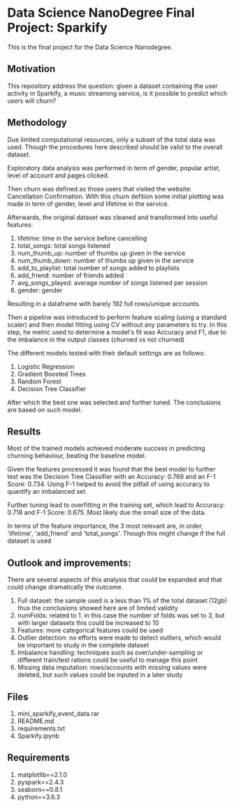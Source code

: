 # Data Science NanoDegree Final Project: Sparkify

This is the final project for the Data Science Nanodegree.

## Motivation 

This repository address the question: given a dataset containing the user activity in Sparkify, a music streaming service, is it possible to predict which users will churn?

## Methodology 

Due limited computational resources, only a subset of the total data was used. Though the procedures here described should be valid to the overall dataset.

Exploratory data analysis was performed in term of gender, popular artist, level of account and pages clicked.

Then churn was defined as those users that visited the website: Cancellation Confirmation. With this churn defition some initial plotting was made in term of gender, level and lifetime in the service.

Afterwards, the original dataset was cleaned and transformed into useful features:

1. lifetime: time in the service before cancelling 
2. total_songs: total songs listened
3. num_thumb_up: number of thumbs up given in the service
4. num_thumb_down: number of thumbs up given in the service
5. add_to_playlist: total number of songs added to playlists
6. add_friend: number of friends added
7. avg_songs_played: average number of songs listened per session
8. gender: gender

Resulting in a dataframe with barely 192 full rows/unique accounts.

Then a pipeline was introduced to perform feature scaling (using a standard scaler) and then model fitting using CV without any parameters to try. In this step, he metric used to determine a model's fit was Accuracy and F1, due to the imbalance in the output classes (churned vs not churned)

The different models tested with their default settings are as follows:

1. Logistic Regression
2. Gradient Boosted Trees
3. Random Forest 
4. Decision Tree Classifier

After which the best one was selected and further tuned. The conclusions are based on such model.

## Results 

Most of the trained models achieved moderate success in predicting churning behaviour, beating the baseline model.

Given the features processed it was found that the best model to further test was the Decision Tree Classifier with an Accuracy: 0.769 and an F-1 Score: 0.734. Using F-1 helped to avoid the pitfall of using accuracy to quantify an imbalanced set.

Further tuning lead to overfitting in the training set, which lead to Accuracy: 0.718 and F-1 Score: 0.675. Most likely due the small size of the data.

In terms of the feature importance, the 3 most relevant are, in order, 'lifetime', 'add_friend' and 'total_songs'. Though this might change if the full dataset is used

## Outlook and improvements:

There are several aspects of this analysis that could be expanded and that could change dramatically the outcome. 

1. Full dataset: the sample used is a less than 1% of the total dataset (12gb) thus the conclusions showed here are of limited validity
2. numFolds: related to 1. in this case the number of folds was set to 3, but with larger datasets this could be increased to 10
3. Features: more categorical features could be used
4. Outlier detection: no efforts were made to detect outliers, which would be important to study in the complete dataset
5. Imbalance handling: techniques such as  over/under-sampling or different train/test rations could be useful to manage this point
6. Missing data imputation: rows/accounts with missing values were deleted, but such values could be inputed in a later study

## Files

1. mini_sparkify_event_data.rar
2. README.md
3. requirements.txt
4. Sparkify.ipynb

## Requirements
1. matplotlib==2.1.0
2. pyspark==2.4.3
3. seaborn==0.8.1
4. python==3.6.3